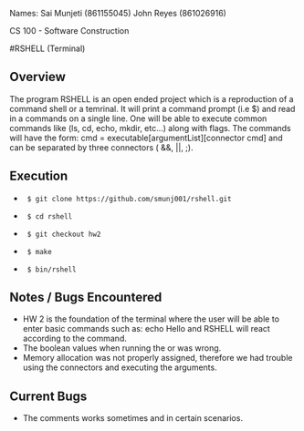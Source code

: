Names: Sai Munjeti (861155045)
       John Reyes  (861026916)
       
CS 100 - Software Construction

#RSHELL (Terminal)

Overview
--------
The program RSHELL is an open ended project which is a reproduction of a command shell or a temrinal. It will print a command prompt (i.e $) and read in a commands on a single line. One will be able to execute common commands like (ls, cd, echo, mkdir, etc...) along with flags. The commands will have the form: cmd = executable[argumentList][connector cmd] and can be separated by three connectors ( &&, ||, ;). 


Execution
------
*      $ git clone https://github.com/smunj001/rshell.git
*      $ cd rshell
*      $ git checkout hw2
*      $ make
*      $ bin/rshell


Notes / Bugs Encountered
-----------
* HW 2 is the foundation of the terminal where the user will be able to enter basic commands such as: echo Hello and RSHELL will react according to the command.
* The boolean values when running the or was wrong.
* Memory allocation was not properly assigned, therefore we had trouble using the connectors and executing the arguments.

Current Bugs
-----------
* The comments works sometimes and in certain scenarios.
